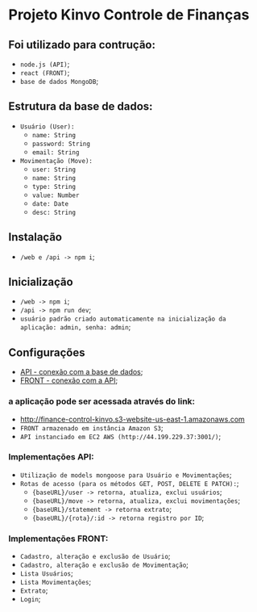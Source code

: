# Projeto Kinvo Controle de Finanças

## Foi utilizado para contrução:
- `node.js (API)`;
- `react (FRONT)`;
- `base de dados MongoDB`;

## Estrutura da base de dados:
- `Usuário (User):`
    - `name: String`
    - `password: String`
    - `email: String`
- `Movimentação (Move):`
    - `user: String`
    - `name: String`
    - `type: String`
    - `value: Number`
    - `date: Date`
    - `desc: String`

## Instalação
- `/web e /api -> npm i`;

## Inicialização
- `/web -> npm i`;
- `/api -> npm run dev`;
- `usuário padrão criado automaticamente na inicialização da aplicação: admin, senha: admin`;

## Configurações
- [API - conexão com a base de dados](https://github.com/rtof83/finance-control/blob/main/api/database/conn.js);
- [FRONT - conexão com a API](https://github.com/rtof83/finance-control/blob/main/web/src/api.js);

### a aplicação pode ser acessada através do link:
- http://finance-control-kinvo.s3-website-us-east-1.amazonaws.com
- `FRONT armazenado em instância Amazon S3`;
- `API instanciado em EC2 AWS (http://44.199.229.37:3001/)`;

### Implementações API:
- `Utilização de models mongoose para Usuário e Movimentações`;
- `Rotas de acesso (para os métodos GET, POST, DELETE E PATCH):`;
    - `{baseURL}/user -> retorna, atualiza, exclui usuários`;
    - `{baseURL}/move -> retorna, atualiza, exclui movimentações`;
    - `{baseURL}/statement -> retorna extrato`;
    - `{baseURL}/{rota}/:id -> retorna registro por ID`;

### Implementações FRONT:
- `Cadastro, alteração e exclusão de Usuário`;
- `Cadastro, alteração e exclusão de Movimentação`;
- `Lista Usuários`;
- `Lista Movimentações`;
- `Extrato`;
- `Login`;
